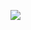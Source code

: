 <p align="left">
    <img src="https://skillicons.dev/icons?i=html,css,js,svelte,cs,cpp,tailwind,dotnet,git,vercel,aws,ableton&theme=light&theme=light&perline=6" />
</p>
